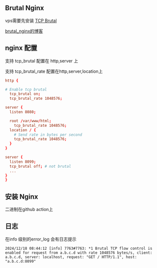 ## Brutal Nginx

vps需要先安装 [TCP Brutal](https://github.com/apernet/tcp-brutal)

[brutal_nginx的博客](https://blog.smallparking.eu.org/posts/brutal-nginx/)

## nginx 配置

支持 tcp_brutal 配置在 http,server 上

支持 tcp_brutal_rate 配置在http,server,location上

```conf
http {

# Enable tcp brutal
  tcp_brutal on;
  tcp_brutal_rate 1048576;

server {
  listen 8080;

  root /var/www/html;
    tcp_brutal_rate 1048576;    
  location / {
    # Send rate in bytes per second
    tcp_brutal_rate 1048576;
  }
}

server {
  listen 8099;
  tcp_brutal off; # not brutal
  ... 
}
}
```

## 安装 Nginx

二进制在github action上

## 日志

在info 级别的error_log 会有日志提示

```
2024/12/18 08:44:12 [info] 7763#7763: *1 Brutal TCP flow control is enabled for request from a.b.c.d with rate 1048576 bytes/s, client: a.b.c.d, server: localhost, request: "GET / HTTP/1.1", host: "a.b.c.d:8099"
```
